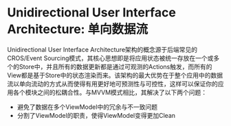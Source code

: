 




# Unidirectional User Interface Architecture: 单向数据流
Unidirectional User Interface Architecture架构的概念源于后端常见的CROS/Event Sourcing模式，其核心思想即是将应用状态被统一存放在一个或多个的Store中，并且所有的数据更新都是通过可观测的Actions触发，而所有的View都是基于Store中的状态渲染而来。该架构的最大优势在于整个应用中的数据流以单向流动的方式从而使得有用更好地可预测性与可控性，这样可以保证你的应用各个模块之间的松耦合性。与MVVM模式相比，其解决了以下两个问题：
- 避免了数据在多个ViewModel中的冗余与不一致问题
- 分割了ViewModel的职责，使得ViewModel变得更加Clean
